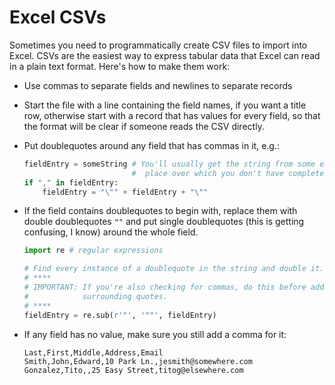 # Excel CSVs #
Sometimes you need to programmatically create CSV files to import into Excel. 
CSVs are the easiest way to express tabular data that Excel can read in a plain 
text format. Here's how to make them work:

-   Use commas to separate fields and newlines to separate records

-   Start the file with a line containing the field names, if you want a title 
    row, otherwise start with a record that has values for every field, so that 
    the format will be clear if someone reads the CSV directly.
    
-   Put doublequotes around any field that has commas in it, e.g.:

    ```python
    fieldEntry = someString # You'll usually get the string from some existing 
                            #  place over which you don't have complete control.
    if "," in fieldEntry:
        fieldEntry = "\"" + fieldEntry + "\""
    ```
    
-   If the field contains doublequotes to begin with, replace them with double 
    doublequotes `""` and put single doublequotes (this is getting confusing, 
    I know) around the whole field.
    
    ```python
    import re # regular expressions
    
    # Find every instance of a doublequote in the string and double it.
    # ****
    # IMPORTANT: If you're also checking for commas, do this before adding 
    #            surrounding quotes.
    # ****
    fieldEntry = re.sub(r'"', '""', fieldEntry) 
    ```
    
-   If any field has no value, make sure you still add a comma for it:

    ```
    Last,First,Middle,Address,Email
    Smith,John,Edward,10 Park Ln.,jesmith@somewhere.com
    Gonzalez,Tito,,25 Easy Street,titog@elsewhere.com
    ```
    
<!--
----|----|----|----|----|----|----|----|----|----|----|----|----|----|----|----|
-->
